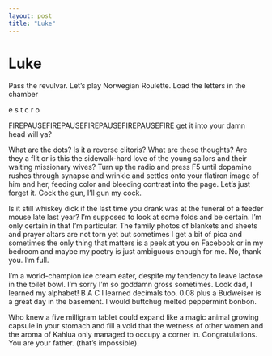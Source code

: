```yaml
---
layout: post
title: "Luke"
---
```

# Luke

Pass the revulvar. Let’s play Norwegian Roulette.
Load the letters in the chamber

   e
s     t
c     r
   o
   
FIREPAUSEFIREPAUSEFIREPAUSEFIREPAUSEFIRE
get it into your damn head will ya?

What are the dots? Is it a reverse clitoris?
What are these thoughts? Are they a flit
or is this the sidewalk-hard love of the young
sailors and their waiting missionary wives?
Turn up the radio and press F5 until dopamine
rushes through synapse and wrinkle and settles
onto your flatiron image of him and her, feeding
color and bleeding contrast into the page.
Let’s just forget it. Cock the gun, I’ll gun my cock.

Is it still whiskey dick if the last time you drank
was at the funeral of a feeder mouse late last year?
I’m supposed to look at some folds and be certain.
I’m only certain in that I’m particular. The family photos
of blankets and sheets and prayer altars are not torn yet
but sometimes I get a bit of pica and sometimes the only
thing that matters is a peek at you on Facebook or
in my bedroom and maybe my poetry is just ambiguous
enough for me. No, thank you. I’m full.

I’m a world-champion ice cream eater, despite
my tendency to leave lactose in the toilet bowl. I’m
sorry I’m so goddamn gross sometimes.
Look dad, I learned my alphabet!
        B
       A C
I learned decimals too. 0.08 plus a Budweiser
is a great day in the basement.
I would buttchug melted peppermint bonbon.

Who knew a five milligram tablet could expand
like a magic animal growing capsule in your stomach
and fill a void that the wetness of other women and
the aroma of Kahlua only managed to occupy a corner in.
Congratulations. You are your father.
(that’s impossible).


